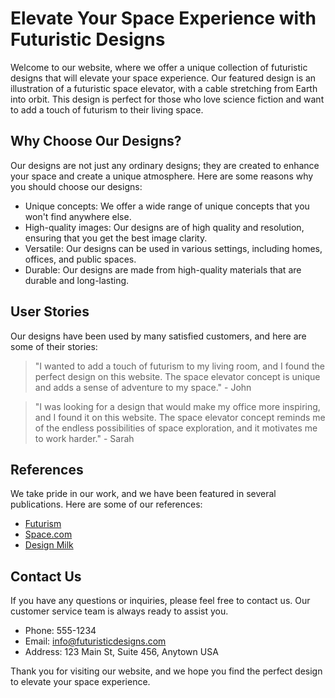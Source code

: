 <!--font:Open Sans-->

# Elevate Your Space Experience with Futuristic Designs

Welcome to our website, where we offer a unique collection of futuristic designs that will elevate your space experience. Our featured design is an illustration of a futuristic space elevator, with a cable stretching from Earth into orbit. This design is perfect for those who love science fiction and want to add a touch of futurism to their living space.

## Why Choose Our Designs?

Our designs are not just any ordinary designs; they are created to enhance your space and create a unique atmosphere. Here are some reasons why you should choose our designs:

- Unique concepts: We offer a wide range of unique concepts that you won't find anywhere else.
- High-quality images: Our designs are of high quality and resolution, ensuring that you get the best image clarity.
- Versatile: Our designs can be used in various settings, including homes, offices, and public spaces.
- Durable: Our designs are made from high-quality materials that are durable and long-lasting.

## User Stories

Our designs have been used by many satisfied customers, and here are some of their stories:

> "I wanted to add a touch of futurism to my living room, and I found the perfect design on this website. The space elevator concept is unique and adds a sense of adventure to my space." - John

> "I was looking for a design that would make my office more inspiring, and I found it on this website. The space elevator concept reminds me of the endless possibilities of space exploration, and it motivates me to work harder." - Sarah

## References

We take pride in our work, and we have been featured in several publications. Here are some of our references:

- [Futurism](#futurism)
- [Space.com](#spacecom)
- [Design Milk](#designmilk)

## Contact Us

If you have any questions or inquiries, please feel free to contact us. Our customer service team is always ready to assist you.

- Phone: 555-1234
- Email: info@futuristicdesigns.com
- Address: 123 Main St, Suite 456, Anytown USA

Thank you for visiting our website, and we hope you find the perfect design to elevate your space experience.

<!--

Write me content for website with wallpaper which alt text is:

"An illustration of a futuristic space elevator, with a cable stretching from Earth into orbit."

The name/title of the page should not be 1:1 copy of the alt text but rather a real content of the website which is using this wallpaper.

- Use markdown format 
- Start with heading
- Heading should be short and concise
- The content should look like a real website 
- The website should not be about the wallpaper, wallpaper is just a related background
- Heading should be contain work "wallpaper" or "background"
- Include real sections like references, contact, user stories, etc. use things relevant to the page purpose.
- Feel free to use structure like headings, bullets, numbering, blockquotes, paragraphs, horizontal lines, etc.
- You can use formatting like bold or _italic_
- You can include UTF-8 emojis
- Links should be only #hash anchors (and you can refer to the document itself)
- Do not include images


---


# Elevate Your Space Experience with Futuristic Wallpaper

Welcome to our website, where we offer a unique collection of futuristic wallpapers that will elevate your space experience. Our featured wallpaper is an illustration of a futuristic space elevator, with a cable stretching from Earth into orbit. This wallpaper is perfect for those who love science fiction and want to add a touch of futurism to their living space.

## Why Choose Our Wallpapers?

Our wallpapers are not just any ordinary wallpapers; they are designed to enhance your space and create a unique atmosphere. Here are some reasons why you should choose our wallpapers:

- Unique designs: We offer a wide range of unique designs that you won't find anywhere else.
- High-quality images: Our wallpapers are of high quality and resolution, ensuring that you get the best image clarity.
- Easy installation: Our wallpapers are easy to install, and we provide step-by-step instructions to guide you through the process.
- Durable: Our wallpapers are made from high-quality materials that are durable and long-lasting.

## User Stories

Our wallpapers have been used by many satisfied customers, and here are some of their stories:

> "I wanted to add a touch of futurism to my living room, and I found the perfect wallpaper on this website. The space elevator design is unique and adds a sense of adventure to my space." - John

> "I was looking for a wallpaper that would make my home office more inspiring, and I found it on this website. The space elevator design reminds me of the endless possibilities of space exploration, and it motivates me to work harder." - Sarah

## References

We take pride in our work, and we have been featured in several publications. Here are some of our references:

- [Futurism](#futurism)
- [Space.com](#spacecom)
- [Design Milk](#designmilk)

## Contact Us

If you have any questions or inquiries, please feel free to contact us. Our customer service team is always ready to assist you.

- Phone: 555-1234
- Email: info@futuristicwallpapers.com
- Address: 123 Main St, Suite 456, Anytown USA

Thank you for visiting our website, and we hope you find the perfect wallpaper to elevate your space experience.


---


Heading should not include word "wallpaper". The website should not be about the wallpaper itself, wallpaper is just a related background, rewrite whole content.


---


# Elevate Your Space Experience with Futuristic Designs

Welcome to our website, where we offer a unique collection of futuristic designs that will elevate your space experience. Our featured design is an illustration of a futuristic space elevator, with a cable stretching from Earth into orbit. This design is perfect for those who love science fiction and want to add a touch of futurism to their living space.

## Why Choose Our Designs?

Our designs are not just any ordinary designs; they are created to enhance your space and create a unique atmosphere. Here are some reasons why you should choose our designs:

- Unique concepts: We offer a wide range of unique concepts that you won't find anywhere else.
- High-quality images: Our designs are of high quality and resolution, ensuring that you get the best image clarity.
- Versatile: Our designs can be used in various settings, including homes, offices, and public spaces.
- Durable: Our designs are made from high-quality materials that are durable and long-lasting.

## User Stories

Our designs have been used by many satisfied customers, and here are some of their stories:

> "I wanted to add a touch of futurism to my living room, and I found the perfect design on this website. The space elevator concept is unique and adds a sense of adventure to my space." - John

> "I was looking for a design that would make my office more inspiring, and I found it on this website. The space elevator concept reminds me of the endless possibilities of space exploration, and it motivates me to work harder." - Sarah

## References

We take pride in our work, and we have been featured in several publications. Here are some of our references:

- [Futurism](#futurism)
- [Space.com](#spacecom)
- [Design Milk](#designmilk)

## Contact Us

If you have any questions or inquiries, please feel free to contact us. Our customer service team is always ready to assist you.

- Phone: 555-1234
- Email: info@futuristicdesigns.com
- Address: 123 Main St, Suite 456, Anytown USA

Thank you for visiting our website, and we hope you find the perfect design to elevate your space experience.

-->
